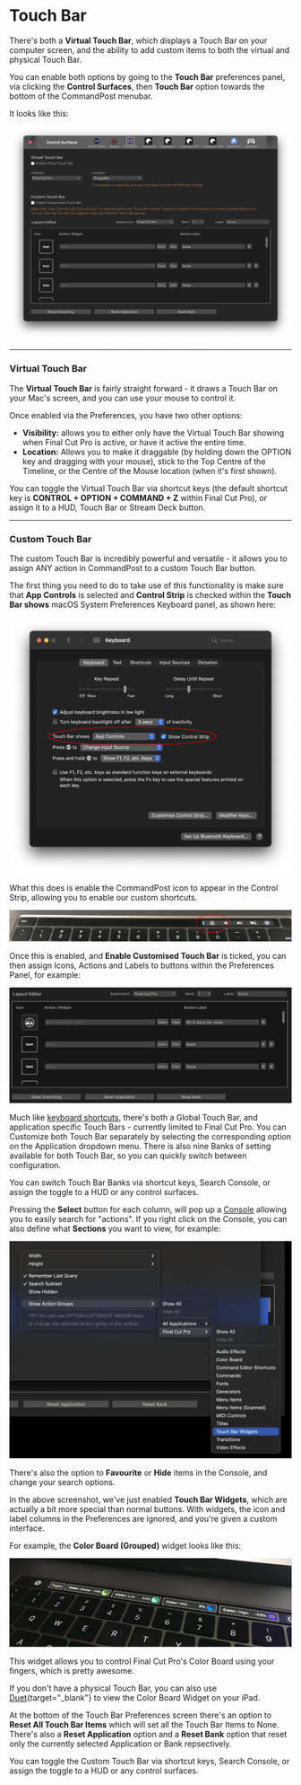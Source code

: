 # Touch Bar

There's both a **Virtual Touch Bar**, which displays a Touch Bar on your computer screen, and the ability to add custom items to both the virtual and physical Touch Bar.

You can enable both options by going to the **Touch Bar** preferences panel, via clicking the **Control Surfaces**, then **Touch Bar** option towards the bottom of the CommandPost menubar.

It looks like this:

![](/static/touchbar-prefs.png)

---

### Virtual Touch Bar

The **Virtual Touch Bar** is fairly straight forward - it draws a Touch Bar on your Mac's screen, and you can use your mouse to control it.

Once enabled via the Preferences, you have two other options:

* **Visibility:** allows you to either only have the Virtual Touch Bar showing when Final Cut Pro is active, or have it active the entire time.
* **Location:** Allows you to make it draggable (by holding down the OPTION key and dragging with your mouse), stick to the Top Centre of the Timeline, or the Centre of the Mouse location (when it's first shown).

You can toggle the Virtual Touch Bar via shortcut keys (the default shortcut key is **CONTROL + OPTION + COMMAND + Z** within Final Cut Pro), or assign it to a HUD, Touch Bar or Stream Deck button.

---

### Custom Touch Bar

The custom Touch Bar is incredibly powerful and versatile - it allows you to assign ANY action in CommandPost to a custom Touch Bar button.

The first thing you need to do to take use of this functionality is make sure that **App Controls** is selected and **Control Strip** is checked within the **Touch Bar shows** macOS System Preferences Keyboard panel, as shown here:

![](/static/touchbar-sysprefs.png)

What this does is enable the CommandPost icon to appear in the Control Strip, allowing you to enable our custom shortcuts.

![](/static/touchbar.jpg)

Once this is enabled, and **Enable Customised Touch Bar** is ticked, you can then assign Icons, Actions and Labels to buttons within the Preferences Panel, for example:

![](/static/touchbar-items.png)

Much like [keyboard shortcuts](/control-surfaces/keyboard/), there's both a Global Touch Bar, and application specific Touch Bars - currently limited to Final Cut Pro. You can Customize both Touch Bar separately by selecting the corresponding option on the Application dropdown menu. There is also nine Banks of setting available for both Touch Bar, so you can quickly switch between configuration.

You can switch Touch Bar Banks via shortcut keys, Search Console, or assign the toggle to a HUD or any control surfaces.

Pressing the **Select** button for each column, will pop up a [Console](/interface/search-console/) allowing you to easily search for "actions". If you right click on the Console, you can also define what **Sections** you want to view, for example:

![](/static/touchbar-sections.png)

There's also the option to **Favourite** or **Hide** items in the Console, and change your search options.

In the above screenshot, we've just enabled **Touch Bar Widgets**, which are actually a bit more special than normal buttons. With widgets, the icon and label columns in the Preferences are ignored, and you're given a custom interface.

For example, the **Color Board (Grouped)** widget looks like this:

![](/static/color-widget.jpg)

This widget allows you to control Final Cut Pro's Color Board using your fingers, which is pretty awesome.

If you don't have a physical Touch Bar, you can also use [Duet](https://www.duetdisplay.com){target="_blank"} to view the Color Board Widget on your iPad.

At the bottom of the Touch Bar Preferences screen there's an option to **Reset All Touch Bar Items** which will set all the Touch Bar Items to None. There's also a **Reset Application** option and a **Reset Bank** option that reset only the currently selected Application or Bank repsectively.

You can toggle the Custom Touch Bar via shortcut keys, Search Console, or assign the toggle to a HUD or any control surfaces.